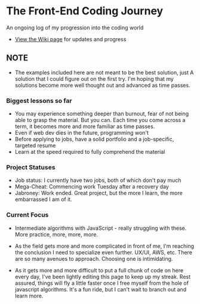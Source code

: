 # The Front-End Coding Journey
An ongoing log of my progression into the coding world


* [View the Wiki page](https://github.com/Stryyder/The-Front-End-Coding-Journey/wiki)
for updates and progress

## NOTE
- The examples included here are not meant to be the best solution, just A solution that I could figure out on the first try. I'm hoping that my solutions become more well thought out and advanced as time passes.


### Biggest lessons so far
- You may experience something deeper than burnout, fear of not being able to grasp the material. But you can. Each time you come across a term, it becomes more and more familiar as time passes.
- Even if web dev dies in the future, programming won't
- Before applying to jobs, have a solid portfolio and a job-specific, targeted resume
- Learn at the speed required to fully comprehend the material

### Project Statuses
- Job status: I currently have two jobs, both of which don't pay much
- Mega-Cheat: Commencing work Tuesday after a recovery day
- Jabroney: Work ended. Great project, but the more I learn, the more embarrassed I am of it.


### Current Focus
- Intermediate algorithms with JavaScript - really struggling with these. More practice, more, more, more.

- As the field gets more and more complicated in front of me, I'm reaching the conclusion I need to specialize even further. UX/UI, AWS, etc. There are so many avenues to approach. Choosing one is intimidating.

- As it gets more and more difficult to put a full chunk of code on here every day, I've been lightly editing this page to keep up my streak. Rest assured,  things will fly a little faster once I free myself from the hole of javascript algorithms. It's a fun ride, but I can't wait to branch out and learn more.

